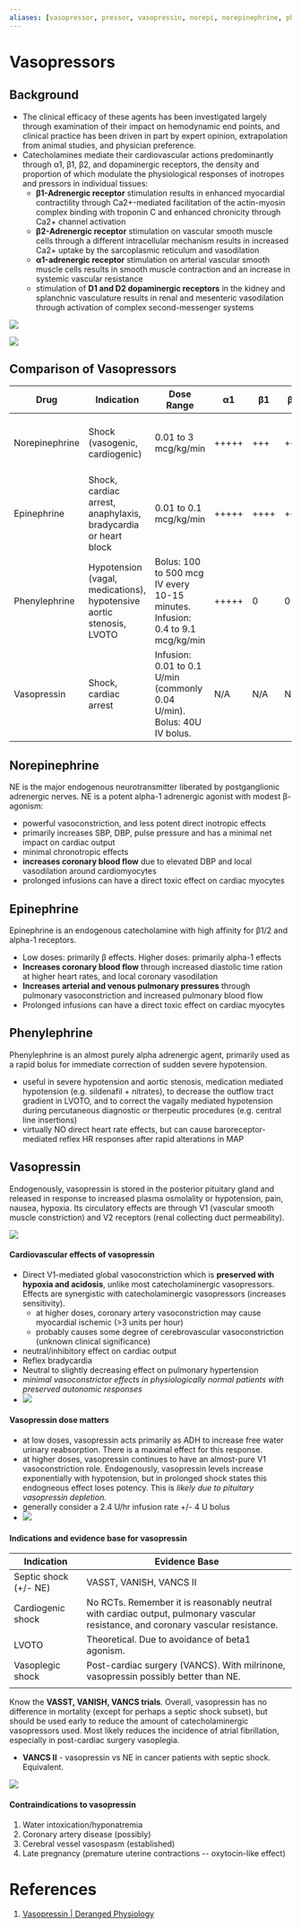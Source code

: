 ```yaml
---
aliases: [vasopressor, pressor, vasopressin, norepi, norepinephrine, phenyl, phenylephrine]
---
```

# Vasopressors
## Background
- The clinical efficacy of these agents has been investigated largely through examination of their impact on hemodynamic end points, and clinical practice has been driven in part by expert opinion, extrapolation from animal studies, and physician preference.
- Catecholamines mediate their cardiovascular actions predominantly through α1, β1, β2, and dopaminergic receptors, the density and proportion of which modulate the physiological responses of inotropes and pressors in individual tissues:
	- **β1-Adrenergic receptor** stimulation results in enhanced myocardial contractility through Ca2+-mediated facilitation of the actin-myosin complex binding with troponin C and enhanced chronicity through Ca2+ channel activation
	- **β2-Adrenergic receptor** stimulation on vascular smooth muscle cells through a different intracellular mechanism results in increased Ca2+ uptake by the sarcoplasmic reticulum and vasodilation
	- **α1-adrenergic receptor** stimulation on arterial vascular smooth muscle cells results in smooth muscle contraction and an increase in systemic vascular resistance
	- stimulation of **D1 and D2 dopaminergic receptors** in the kidney and splanchnic vasculature results in renal and mesenteric vasodilation through activation of complex second-messenger systems

![](_attachments/16ff1.jpg)

![](_attachments/16ff2.jpg)

## Comparison of Vasopressors
| Drug           | Indication                                                           | Dose Range                                                                    | α1    | β1   | β2  | DA  | Major Side Fx                                                                    |
| -------------- | -------------------------------------------------------------------- | ----------------------------------------------------------------------------- | ----- | ---- | --- | --- | -------------------------------------------------------------------------------- |
| Norepinephrine | Shock (vasogenic, cardiogenic)                                       | 0.01 to 3 mcg/kg/min                                                          | +++++ | +++  | ++  | N/A | Arrhythmias, bradycardia, peripheral ischemia, hypertension                      |
| Epinephrine    | Shock, cardiac arrest, anaphylaxis, bradycardia or heart block       | 0.01 to 0.1 mcg/kg/min                                                        | +++++ | ++++ | +++ | N/A | Ventricular arrhythmias, hypertension, cardiac ischemia, SCD                     |
| Phenylephrine  | Hypotension (vagal, medications), hypotensive aortic stenosis, LVOTO | Bolus: 100 to 500 mcg IV every 10-15 minutes. Infusion: 0.4 to 9.1 mcg/kg/min | +++++ | 0    | 0   | N/A | Reflex bradycardia, hypertension, severe vasoconstriction                        |
| Vasopressin    | Shock, cardiac arrest                                                | Infusion: 0.01 to 0.1 U/min (commonly 0.04 U/min). Bolus: 40U IV bolus.       | N/A   | N/A  | N/A | N/A | arrhythmias, hypertension, decreased cardiac output, splanchnic vasoconstriction | 

## Norepinephrine
NE is the major endogenous neurotransmitter liberated by postganglionic adrenergic nerves. NE is a potent alpha-1 adrenergic agonist with modest β-agonism:
- powerful vasoconstriction, and less potent direct inotropic effects
- primarily increases SBP, DBP, pulse pressure and has a minimal net impact on cardiac output
- minimal chronotropic effects
- **increases coronary blood flow** due to elevated DBP and local vasodilation around cardiomyocytes
- prolonged infusions can have a direct toxic effect on cardiac myocytes 

## Epinephrine
Epinephrine is an endogenous catecholamine with high affinity for β1/2 and alpha-1 receptors. 
- Low doses: primarily β effects. Higher doses: primarily alpha-1 effects
- **Increases coronary blood flow** through increased diastolic time ration at higher heart rates, and local coronary vasodilation
- **Increases arterial and venous pulmonary pressures** through pulmonary vasoconstriction and increased pulmonary blood flow
- Prolonged infusions can have a direct toxic effect on cardiac myocytes 

## Phenylephrine
Phenylephrine is an almost purely alpha adrenergic agent, primarily used as a rapid bolus for immediate correction of sudden severe hypotension.
- useful in severe hypotension and aortic stenosis, medication mediated hypotension (e.g. sildenafil + nitrates), to decrease the outflow tract gradient in LVOTO, and to correct the vagally mediated hypotension during percutaneous diagnostic or therpeutic procedures (e.g. central line insertions)
- virtually NO direct heart rate effects, but can cause baroreceptor-mediated reflex HR responses after rapid alterations in MAP

## Vasopressin
Endogenously, vasopressin is stored in the posterior pituitary gland and released in response to increased plasma osmolality or hypotension, pain, nausea, hypoxia. Its circulatory effects are through V1 (vascular smooth muscle constriction) and V2 receptors (renal collecting duct permeability).

![](_attachments/xtljTq15VOI1NSE6-image-1641419229442.png)

#### Cardiovascular effects of vasopressin
- Direct V1-mediated global vasoconstriction which is **preserved with hypoxia and acidosis**, unlike most catecholaminergic vasopressors. Effects are synergistic with catecholaminergic vasopressors (increases sensitivity).
	- at higher doses, coronary artery vasoconstriction may cause myocardial ischemic (>3 units per hour)
	- probably causes some degree of cerebrovascular vasoconstriction (unknown clinical significance)
- neutral/inhibitory effect on cardiac output
- Reflex bradycardia
- Neutral to slightly decreasing effect on pulmonary hypertension
- *minimal vasoconstrictor effects in physiologically normal patients with preserved autonomic responses*
- ![](_attachments/vasopressin%20enhances%20vascular%20sensitivity%20to%20catecholamines%201.jpg)

#### Vasopressin dose matters
- at low doses, vasopressin acts primarily as ADH to increase free water urinary reabsorption. There is a maximal effect for this response.
- at higher doses, vasopressin continues to have an almost-pure V1 vasoconstriction role. Endogenously, vasopressin levels increase exponentially with hypotension, but in prolonged shock states this endogneous effect loses potency. This is *likely due to pituitary vasopressin depletion.*
- generally consider a 2.4 U/hr infusion rate +/- 4 U bolus
- ![](_attachments/decrease%20in%20vasopressin%20levels%20over%20the%20course%20of%20an%20episode%20of%20shock%201.jpg)

#### Indications and evidence base for vasopressin
| Indication            | Evidence Base                                                                                                                    |
| --------------------- | -------------------------------------------------------------------------------------------------------------------------------- |
| Septic shock (+/- NE) | VASST, VANISH, VANCS II                                                                                                                   |
| Cardiogenic shock     | No RCTs. Remember it is reasonably neutral with cardiac output, pulmonary vascular resistance, and coronary vascular resistance. |
| LVOTO                 | Theoretical. Due to avoidance of beta1 agonism.                                                                                  |
| Vasoplegic shock      | Post-cardiac surgery (VANCS). With milrinone, vasopressin possibly better than NE.                                                                  |
|                       |                                                                                                                                  |
Know the **VASST, VANISH, VANCS trials**. Overall, vasopressin has no difference in mortality (except for perhaps a septic shock subset), but should be used early to reduce the amount of catecholaminergic vasopressors used. Most likely reduces the incidence of atrial fibrillation, especially in post-cardiac surgery vasoplegia.
- **VANCS II** - vasopressin vs NE in cancer patients with septic shock. Equivalent.

![](_attachments/c4tqulV53RdxTRod-image-1641419051065.png)

#### Contraindications to vasopressin
1. Water intoxication/hyponatremia
2. Coronary artery disease (possibly)
3. Cerebral vessel vasospasm (established)
4. Late pregnancy (premature uterine contractions -- oxytocin-like effect)

# References
1. [Vasopressin | Deranged Physiology](https://derangedphysiology.com/main/cicm-primary-exam/required-reading/cardiovascular-system/Chapter%20978/vasopressin)